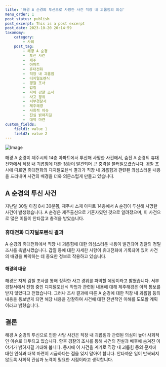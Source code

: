```yaml
---
title: '해경 A 순경의 투신으로 사망한 사건 직장 내 괴롭힘의 의심'
menu_order: 1
post_status: publish
post_excerpt: This is a post excerpt
post_date: 2023-10-20 20:14:59
taxonomy:
    category:
        - 사회
    post_tag:
        - 해경 A 순경
        -  투신 사건
        -  제주
        -  아파트
        -  휴대전화
        -  직장 내 괴롭힘
        -  디지털포렌식
        -  경찰 조사
        -  갑질
        -  자체 감찰 조사
        -  사고 경위
        -  서부경찰서
        -  제주해경
        -  사회적 이슈
        -  진실 밝혀지길
        -  대책 마련
custom_fields:
    field1: value 1
    field2: value 2
---
```


![Image](https://imgnews.pstatic.net/image/088/2024/02/07/0000861158_001_20240207074401219.jpeg?type=w647)


해경 A 순경이 제주시의 14층 아파트에서 투신해 사망한 사건에서, 숨진 A 순경의 휴대전화에서 직장 내 괴롭힘에 대한 정황이 발견되어 큰 충격을 불러일으켰습니다. 경찰 조사에 따르면 휴대전화의 디지털포렌식 결과가 직장 내 괴롭힘과 관련된 의심스러운 내용을 드러내며 사건의 배경을 더욱 의문스럽게 만들고 있습니다.

## A 순경의 투신 사건
지난달 30일 아침 8시 30분쯤, 제주시 소재 아파트 14층에서 A 순경이 투신해 사망한 사건이 발생했습니다. A 순경은 제주출신으로 기혼자였던 것으로 알려졌으며, 이 사건으로 많은 이들이 안타깝고 충격을 받았습니다.

### 휴대전화 디지털포렌식 결과
A 순경의 휴대전화에서 직장 내 괴롭힘에 대한 의심스러운 내용이 발견되어 경찰의 정밀 조사를 촉발시켰습니다. 갑질 등에 대한 자세한 사항이 휴대전화에 기록되어 있어 사건의 배경을 파악하는 데 중요한 정보로 작용하고 있습니다.

#### 해경의 대응
해경은 자체 감찰 조사를 통해 정확한 사고 경위를 파악할 예정이라고 밝혔습니다. 서부경찰서에서 진행 중인 디지털포렌식 작업과 관련된 내용에 대해 제주해경은 아직 통보를 받지 않았다고 전했습니다. 그러나 조사 결과에 따른 A 순경에 대한 직장 내 괴롭힘 등의 내용을 통보받게 되면 해당 내용을 감찰하여 사건에 대한 전반적인 이해를 도모할 계획이라고 밝혔습니다.

## 결론
해경 A 순경의 투신으로 인한 사망 사건은 직장 내 괴롭힘과 관련된 의심이 높아 사회적인 이슈로 대두되고 있습니다. 향후 경찰의 조사를 통해 사건의 진실과 배후에 숨겨진 이야기가 밝혀지길 기대해 봅니다. 동시에 이 사건을 계기로 직장 내 괴롭힘 등의 문제에 대한 인식과 대책 마련이 시급하다는 점을 잊지 말아야 합니다. 안타까운 일이 반복되지 않도록 사회적 관심과 노력이 필요한 시점이라고 생각합니다.
